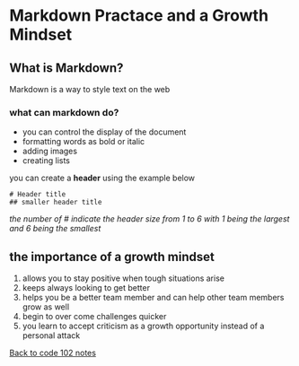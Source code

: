 # Markdown Practace and a Growth Mindset

## What is Markdown?

Markdown is a way to style text on the web

### what can markdown do?

- you can control the display of the document
- formatting words as bold or italic
- adding images
- creating lists

you can create a **header** using the example below

```
# Header title
## smaller header title
```
*the number of # indicate the header size from 1 to 6 with 1 being the largest and 6 being the smallest*

## the importance of a growth mindset

1. allows you to stay positive when tough situations arise
1. keeps always looking to get better
1. helps you be a better team member and can help other team members grow as well
1. begin to over come challenges quicker
1. you learn to accept criticism as a growth opportunity instead of a personal attack

[Back to code 102 notes](102.md)

